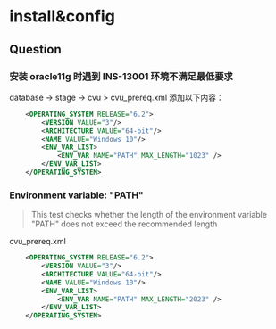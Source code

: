 # install&config

## Question
### 安装 oracle11g 时遇到 INS-13001 环境不满足最低要求 
database -> stage -> cvu > cvu_prereq.xml
添加以下内容：
```xml
    <OPERATING_SYSTEM RELEASE="6.2">
        <VERSION VALUE="3"/>
        <ARCHITECTURE VALUE="64-bit"/>
        <NAME VALUE="Windows 10"/>
        <ENV_VAR_LIST>
            <ENV_VAR NAME="PATH" MAX_LENGTH="1023" />
        </ENV_VAR_LIST>
    </OPERATING_SYSTEM>
```

### Environment variable: "PATH"
> This test checks whether the length of the environment variable "PATH" does not exceed the recommended length

cvu_prereq.xml
```xml
    <OPERATING_SYSTEM RELEASE="6.2">
        <VERSION VALUE="3"/>
        <ARCHITECTURE VALUE="64-bit"/>
        <NAME VALUE="Windows 10"/>
        <ENV_VAR_LIST>
            <ENV_VAR NAME="PATH" MAX_LENGTH="2023" />
        </ENV_VAR_LIST>
    </OPERATING_SYSTEM>
```


